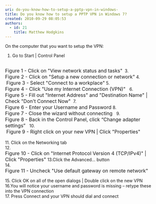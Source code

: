 ```yaml
---
uri: do-you-know-how-to-setup-a-pptp-vpn-in-windows-
title: Do you know how to setup a PPTP VPN in Windows 7?
created: 2010-09-29 08:05:53
authors:
  - id: 21
    title: Matthew Hodgkins
---
```





<span class='intro'> ​On the computer that you want to setup the VPN&#58;
<br> </span>


  <ol>
    <li>Go to Start | Control Panel <br>
    <img class="ms-rteCustom-ImageArea" src="/PublishingImages/SetupStep2.jpg" alt="" /><br>
    </li>
</ol>
<font class="ms-rteCustom-FigureNormal" size="+0">Figure 1 - Click on &quot;View network status and tasks&quot;</font>&#160; 3.<br>
<img class="ms-rteCustom-ImageArea" src="/PublishingImages/SetupStep3.jpg" alt="" /><font class="ms-rteCustom-FigureNormal" size="+0">Figure 2 - Click on &quot;Setup a new connection or network&quot;</font>&#160;4.<br>
<img class="ms-rteCustom-ImageArea" src="/PublishingImages/SetupStep4.jpg" alt="" />&#160;<font class="ms-rteCustom-FigureNormal" size="+0">Figure 3 - Select &quot;Connect to a workplace&quot;</font>&#160;5.<br>
<img class="ms-rteCustom-ImageArea" src="/PublishingImages/SetupStep5.jpg" alt="" /><font class="ms-rteCustom-FigureNormal" size="+0">Figure 4 - Click &quot;Use my Internet Connection (VPN)&quot;&#160; </font>&#160;6.<br>
<img class="ms-rteCustom-ImageArea" src="/PublishingImages/SetupStep6.jpg" alt="" /><font class="ms-rteCustom-FigureNormal" size="+0">Figure 5 - Fill out &quot;Internet Address&quot; and &quot;Destination Name&quot; | Check &quot;Don't Connect Now&quot; </font>&#160;7.&#160;<br>
<img class="ms-rteCustom-ImageArea" src="/PublishingImages/SetupStep7.jpg" alt="" /><font class="ms-rteCustom-FigureNormal" size="+0">Figure 6 - Enter your Username and Password </font>8.<br>
<img class="ms-rteCustom-ImageArea" src="/PublishingImages/SetupStep8.jpg" alt="" /><font class="ms-rteCustom-FigureNormal" size="+0">Figure 7 - Close the wizard without connecting &#160;</font> 9.<br>
<img class="ms-rteCustom-ImageArea" src="/PublishingImages/SetupStep9.jpg" alt="" /><font class="ms-rteCustom-FigureNormal" size="+0">Figure 8 - Back in the Control Panel, click “Change adapter settings” &#160;</font>&#160;10.<br>
<img class="ms-rteCustom-ImageArea" src="/PublishingImages/SetupStep10.jpg" alt="" />&#160;<font class="ms-rteCustom-FigureNormal" size="+0">Figure 9 - Right click on your new VPN | Click &quot;Properties&quot; &#160;<br>
</font><br>
11. Click on the Networking tab&#160;<br>
12.<br>
<img class="ms-rteCustom-ImageArea" src="/PublishingImages/SetupStep12.jpg" alt="" /><font class="ms-rteCustom-FigureNormal" size="+0">Figure 10 - Click on &quot;Internet Protocol Version 4 (TCP/IPv4)&quot; | Click &quot;Properties&quot; </font>13.Click the Advanced… button<br>
14.&#160;<br>
<img class="ms-rteCustom-ImageArea" src="/PublishingImages/SetupStep14.jpg" alt="" /><font class="ms-rteCustom-FigureNormal" size="+0">Figure 11 - Uncheck &quot;Use default gateway on remote network&quot; </font>
<p>15. Click OK on all of the open dialogs | Double click on the new VPN&#160;<br>
16.You will notice your username and password is missing – retype these into the VPN connection&#160;<br>
17. Press Connect and your VPN should dial and connect </p>



